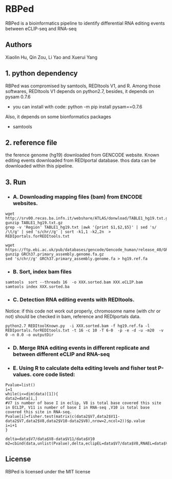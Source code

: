 # RBPed
RBPed is a bioinformatics pipeline to identify differential RNA editing events between eCLIP-seq and RNA-seq

## Authors
Xiaolin Hu, Qin Zou, Li Yao and Xuerui Yang

## 1. python dependency
RBPed was compromised by samtools, REDItools V1, and R. Among those softwares, REDItools V1 depends on python2.7, besides, it depends on pysam 0.7.6
* you can install with code: python -m pip install pysam==0.7.6

Also, it depends on some bionformatics packages
* samtools

## 2. reference file
the ference genome (hg19) downloaded from GENCODE website. Known editing events downloaded from REDIportal database.
thos data can be downloaded within this pipeline.

## 3. Run
* ### A. Downloading mapping files (bam) from ENCODE websites.
```
wget http://srv00.recas.ba.infn.it/webshare/ATLAS/donwload/TABLE1_hg19.txt.gz
gunzip TABLE1_hg19.txt.gz
grep -v 'Region' TABLE1_hg19.txt |awk '{print $1,$2,$5}' | sed 's/ /\t/g' | sed 's/chr//g' | sort -k1,1 -k2,2n  > REDIportals.forREDItools.txt

wget https://ftp.ebi.ac.uk/pub/databases/gencode/Gencode_human/release_40/GRCh37_mapping/GRCh37.primary_assembly.genome.fa.gz
gunzip GRCh37.primary_assembly.genome.fa.gz
sed 's/chr//g' GRCh37.primary_assembly.genome.fa > hg19.ref.fa
```
* ### B. Sort, index bam files
```
samtools  sort --threads 16  -o XXX.sorted.bam XXX.eCLIP.bam
samtools index XXX.sorted.ba
```
* ### C. Detection RNA editing events with REDItools.
Notice: if this code not work out properly, chromosome name (with chr or not) should be checked in bam, reference and REDIportals data.
```
python2.7 REDItoolKnown.py  -i XXX.sorted.bam -f hg19.ref.fa -l REDIportals.forREDItools.txt -t 16 -c 10 -T 6-0  -p -e -d -u -m20  -v 0 -n 0.0 -o outputDir
```
* ### D. Merge RNA editing events in different replicate and between different eCLIP and RNA-seq
* ### E. Using R to calculate delta editing levels and fisher test P-values. core code listed:
```
Pvalue=list()
i=1
while(i<=dim(data)[1]){
data2=data[i,]
#V7 is number of base I in eclip, V8 is total base covered this site in ECLIP, V11 is number of base I in RNA-seq ,V10 is total base covered this site in RNA-seq.
Pvalue[i]=fisher.test(matrix(c(data2$V7,data2$V11-data2$V7,data2$V8,data2$V10-data2$V8),nrow=2,ncol=2))$p.value
i=i+1 
}

delta=data$V7/data$V8-data$V11/data$V10
m2=cbind(data,unlist(Pvalue),delta,eclipEL=data$V7/data$V8,RNAEL=data$V11/data$V10)

```


## License
RBPed is licensed under the MIT license




